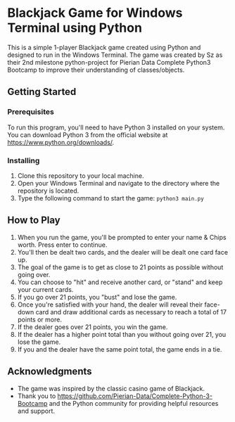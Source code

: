 # Blackjack Game for Windows Terminal using Python

This is a simple 1-player Blackjack game created using Python and designed to run in the Windows Terminal. The game was created by Sz as their 2nd milestone python-project for Pierian Data Complete Python3 Bootcamp to improve their understanding of classes/objects.

## Getting Started

### Prerequisites

To run this program, you'll need to have Python 3 installed on your system. You can download Python 3 from the official website at https://www.python.org/downloads/.

### Installing

1. Clone this repository to your local machine.
2. Open your Windows Terminal and navigate to the directory where the repository is located.
3. Type the following command to start the game: `python3 main.py`


## How to Play

1. When you run the game, you'll be prompted to enter your name & Chips worth. Press enter to continue.
2. You'll then be dealt two cards, and the dealer will be dealt one card face up.
3. The goal of the game is to get as close to 21 points as possible without going over.
4. You can choose to "hit" and receive another card, or "stand" and keep your current cards.
5. If you go over 21 points, you "bust" and lose the game.
6. Once you're satisfied with your hand, the dealer will reveal their face-down card and draw additional cards as necessary to reach a total of 17 points or more.
7. If the dealer goes over 21 points, you win the game.
8. If the dealer has a higher point total than you without going over 21, you lose the game.
9. If you and the dealer have the same point total, the game ends in a tie.

## Acknowledgments

- The game was inspired by the classic casino game of Blackjack.
- Thank you to https://github.com/Pierian-Data/Complete-Python-3-Bootcamp and the Python community for providing helpful resources and support.